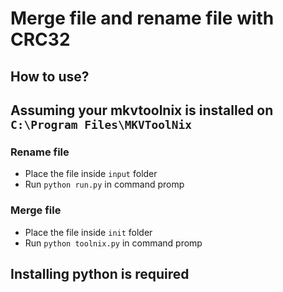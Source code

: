 # Merge file and rename file with CRC32

## How to use?
## Assuming your mkvtoolnix is installed on `C:\Program Files\MKVToolNix`

### Rename file
- Place the file inside `input` folder
- Run `python run.py` in command promp

### Merge file
- Place the file inside `init` folder
- Run `python toolnix.py` in command promp

## Installing python is required